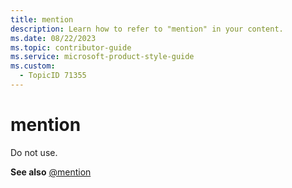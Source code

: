 ```yaml
---
title: mention
description: Learn how to refer to "mention" in your content.
ms.date: 08/22/2023
ms.topic: contributor-guide
ms.service: microsoft-product-style-guide
ms.custom:
  - TopicID 71355
---
```



# mention

Do not use.  

**See also** [@mention](~/teams-style-guide/a-z-word-list/numbers_and_symbols/mention.md)  

